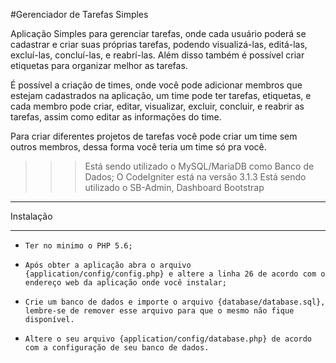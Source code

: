 #Gerenciador de Tarefas Simples

Aplicação Simples para gerenciar tarefas, onde cada usuário poderá se cadastrar e criar suas próprias tarefas, podendo visualizá-las, editá-las, excluí-las, concluí-las, e reabrí-las. Além disso também é possível criar etiquetas para organizar melhor as tarefas.

É possível a criação de times, onde você pode adicionar membros que estejam cadastrados na aplicação, um time pode ter tarefas, etiquetas, e cada membro pode criar, editar, visualizar, excluir, concluir, e reabrir as tarefas, assim como editar as informações do time.

Para criar diferentes projetos de tarefas você pode criar um time sem outros membros, dessa forma você teria um time só pra você.

>>> Está sendo utilizado o MySQL/MariaDB como Banco de Dados;
>>> O CodeIgniter está na versão 3.1.3
>>> Está sendo utilizado o SB-Admin, Dashboard Bootstrap


**************************
Instalação
**************************
-  `Ter no minimo o PHP 5.6;`

-  `Após obter a aplicação abra o arquivo {application/config/config.php} e altere a linha 26 de acordo com o endereço web da aplicação onde você instalar;`

-  `Crie um banco de dados e importe o arquivo {database/database.sql}, lembre-se de remover esse arquivo para que o mesmo não fique disponível.`

-  `Altere o seu arquivo {application/config/database.php} de acordo com a configuração de seu banco de dados.`


